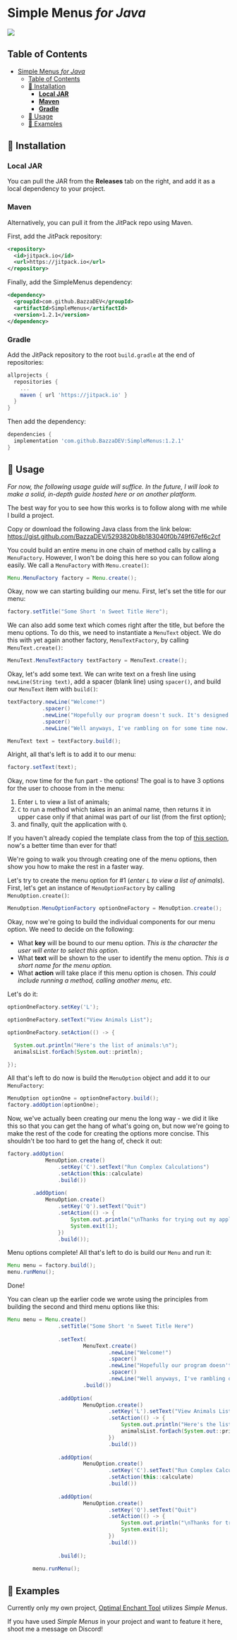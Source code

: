 # Simple Menus *for Java*
[![](https://jitpack.io/v/BazzaDEV/SimpleMenus.svg)](https://jitpack.io/#BazzaDEV/SimpleMenus)

## Table of Contents
- [Simple Menus *for Java*](#simple-menus-for-java)
  - [Table of Contents](#table-of-contents)
  - [💾 Installation](#-installation)
    - [**Local JAR**](#local-jar)
    - [**Maven**](#maven)
    - [**Gradle**](#gradle)
  - [🔎 Usage](#-usage)
  - [🚀 Examples](#-examples)

## 💾 Installation

### **Local JAR**
You can pull the JAR from the **Releases** tab on the right, and add it as a local dependency to your project.

### **Maven**
Alternatively, you can pull it from the JitPack repo using Maven.

First, add the JitPack repository:
```xml
<repository>
  <id>jitpack.io</id>
  <url>https://jitpack.io</url>
</repository>
```
Finally, add the SimpleMenus dependency:
```xml
<dependency>
  <groupId>com.github.BazzaDEV</groupId>
  <artifactId>SimpleMenus</artifactId>
  <version>1.2.1</version>
</dependency>
```

### **Gradle**
Add the JitPack repository to the root `build.gradle` at the end of repositories:
```gradle  
allprojects {
  repositories {
    ...
    maven { url 'https://jitpack.io' }
  }
}
```
Then add the dependency:
```gradle
dependencies {
  implementation 'com.github.BazzaDEV:SimpleMenus:1.2.1'
}
```

## 🔎 Usage

*For now, the following usage guide will suffice. In the future, I will look to make a solid, in-depth guide hosted here or on another platform.*

The best way for you to see how this works is to follow along with me while I build a project.

Copy or download the following Java class from the link below:
https://gist.github.com/BazzaDEV/5293820b8b183040f0b749f67ef6c2cf

You could build an entire menu in one chain of method calls by calling a `MenuFactory`. However, I won't be doing this here so you can follow along easily. We call a `MenuFactory` with `Menu.create()`:

```java
Menu.MenuFactory factory = Menu.create();
```

Okay, now we can starting building our menu. First, let's set the title for our menu:

```java
factory.setTitle("Some Short 'n Sweet Title Here");
```

We can also add some text which comes right after the title, but before the menu options. To do this, we need to instantiate a `MenuText` object. We do this with yet again another factory, `MenuTextFactory`, by calling `MenuText.create()`:

```java
MenuText.MenuTextFactory textFactory = MenuText.create();
```

Okay, let's add some text. We can write text on a fresh line using `newLine(String text)`, add a spacer (blank line) using `spacer()`, and build our `MenuText` item with `build()`:

```java
textFactory.newLine("Welcome!")
           .spacer()
           .newLine("Hopefully our program doesn't suck. It's designed to be good, but it could also be bad!")
           .spacer()
           .newLine("Well anyways, I've rambling on for some time now. Here are some things to do while you're in here:");

MenuText text = textFactory.build();
```

Alright, all that's left is to add it to our menu:

```java
factory.setText(text);
```

Okay, now time for the fun part - the options! The goal is to have 3 options for the user to choose from in the menu:

1. Enter `L` to view a list of animals;
2. `C` to run a method which takes in an animal name, then returns it in upper case only if that animal was part of our list (from the first option);
3. and finally, quit the application with `Q`.

If you haven't already copied the template class from the top of [this section](#-usage), now's a better time than ever for that!

We're going to walk you through creating one of the menu options, then show you how to make the rest in a faster way.

Let's try to create the menu option for #1 (*enter `L` to view a list of animals*). First, let's get an instance of `MenuOptionFactory` by calling `MenuOption.create()`:

```java
MenuOption.MenuOptionFactory optionOneFactory = MenuOption.create();
```

Okay, now we're going to build the individual components for our menu option. We need to decide on the following:

- What **key** will be bound to our menu option. *This is the character the user will enter to select this option.*
- What **text** will be shown to the user to identify the menu option. *This is a short name for the menu option.*
- What **action** will take place if this menu option is chosen. *This could include running a method, calling another menu, etc.*

Let's do it:

```java
optionOneFactory.setKey('L');

optionOneFactory.setText("View Animals List");

optionOneFactory.setAction(() -> {

  System.out.println("Here's the list of animals:\n");
  animalsList.forEach(System.out::println);

});
```

All that's left to do now is build the `MenuOption` object and add it to our `MenuFactory`:

```java
MenuOption optionOne = optionOneFactory.build();
factory.addOption(optionOne);
```

Now, we've actually been creating our menu the long way - we did it like this so that you can get the hang of what's going on, but now we're going to make the rest of the code for creating the options more concise. This shouldn't be too hard to get the hang of, check it out:

```java
factory.addOption(
            MenuOption.create()
                .setKey('C').setText("Run Complex Calculations")
                .setAction(this::calculate)
                .build())
       
        .addOption(
            MenuOption.create()
                .setKey('Q').setText("Quit")
                .setAction(() -> {
                    System.out.println("\nThanks for trying out my application! Peace.");
                    System.exit(1);
                })
                .build());
```

Menu options complete! All that's left to do is build our `Menu` and run it:

```java
Menu menu = factory.build();
menu.runMenu();
```

Done!

You can clean up the earlier code we wrote using the principles from building the second and third menu options like this:

```java
Menu menu = Menu.create()
                .setTitle("Some Short 'n Sweet Title Here")
                
                .setText(
                        MenuText.create()
                                .newLine("Welcome!")
                                .spacer()
                                .newLine("Hopefully our program doesn't suck. It's designed to be good, but it could also be bad!")
                                .spacer()
                                .newLine("Well anyways, I've rambling on for some time now. Here are some things to do while you're in here:")
                        .build())
                
                .addOption(
                        MenuOption.create()
                                .setKey('L').setText("View Animals List")
                                .setAction(() -> {
                                    System.out.println("Here's the list of animals:\n");
                                    animalsList.forEach(System.out::println);
                                })
                                .build())
                
                .addOption(
                        MenuOption.create()
                                .setKey('C').setText("Run Complex Calculations")
                                .setAction(this::calculate)
                                .build())
                
                .addOption(
                        MenuOption.create()
                                .setKey('Q').setText("Quit")
                                .setAction(() -> {
                                    System.out.println("\nThanks for trying out my application! Peace.");
                                    System.exit(1);
                                })
                                .build())
                
                .build();
        
        menu.runMenu();
```

## 🚀 Examples

Currently only my own project, [Optimal Enchant Tool](https://go.bazza.dev/OET) utilizes *Simple Menus*.

If you have used *Simple Menus* in your project and want to feature it here, shoot me a message on Discord!
